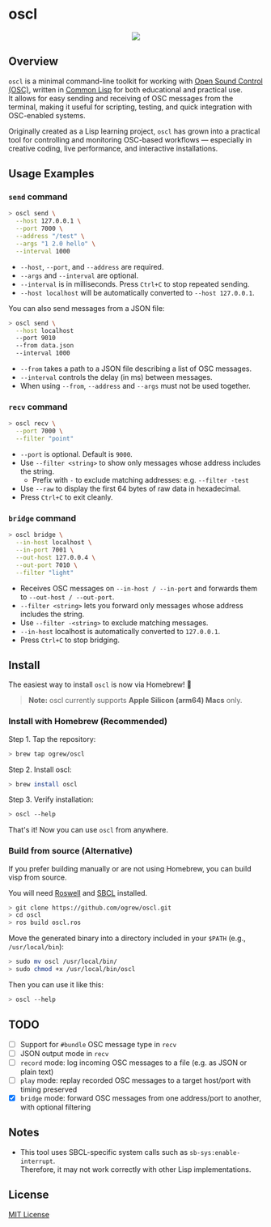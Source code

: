 # oscl

<p align="center">
  <img src="https://github.com/user-attachments/assets/7483f06c-d49a-4041-9fab-2e84f928bca1" />
</p>

## Overview

`oscl` is a minimal command-line toolkit for working with [Open Sound Control (OSC)](https://opensoundcontrol.stanford.edu), written in [Common Lisp](https://common-lisp.net) for both educational and practical use.  
It allows for easy sending and receiving of OSC messages from the terminal, making it useful for scripting, testing, and quick integration with OSC-enabled systems.

Originally created as a Lisp learning project, `oscl` has grown into a practical tool for controlling and monitoring OSC-based workflows — especially in creative coding, live performance, and interactive installations.

## Usage Examples

### `send` command

```bash
> oscl send \
  --host 127.0.0.1 \
  --port 7000 \
  --address "/test" \
  --args "1 2.0 hello" \
  --interval 1000
```

- `--host`, `--port`, and `--address` are required.
- `--args` and `--interval` are optional.
- `--interval` is in milliseconds. Press `Ctrl+C` to stop repeated sending.
- `--host localhost` will be automatically converted to `--host 127.0.0.1`.

You can also send messages from a JSON file:

```bash
> oscl send \
  --host localhost
  --port 9010
  --from data.json
  --interval 1000
```

- `--from` takes a path to a JSON file describing a list of OSC messages.
- `--interval` controls the delay (in ms) between messages.
- When using `--from`, `--address` and `--args` must not be used together.

### `recv` command

```bash
> oscl recv \
  --port 7000 \
  --filter "point"
```

- `--port` is optional. Default is `9000`.
- Use `--filter <string>` to show only messages whose address includes the string.
  - Prefix with `-` to exclude matching addresses: e.g. `--filter -test`
- Use `--raw` to display the first 64 bytes of raw data in hexadecimal.
- Press `Ctrl+C` to exit cleanly.

### `bridge` command

```bash
> oscl bridge \
  --in-host localhost \
  --in-port 7001 \
  --out-host 127.0.0.4 \
  --out-port 7010 \
  --filter "light"
```

- Receives OSC messages on `--in-host / --in-port` and forwards them to `--out-host / --out-port`.
- `--filter <string>` lets you forward only messages whose address includes the string.
- Use `--filter -<string>` to exclude matching messages.
- `--in-host` localhost is automatically converted to `127.0.0.1`.
- Press `Ctrl+C` to stop bridging.

## Install

The easiest way to install `oscl` is now via Homebrew! 🍻

> **Note:** oscl currently supports **Apple Silicon (arm64) Macs** only.

### Install with Homebrew (Recommended)

Step 1. Tap the repository:

```bash
> brew tap ogrew/oscl
```

Step 2. Install oscl:

```bash
> brew install oscl
```

Step 3. Verify installation:

```bash
> oscl --help
```

That's it! Now you can use `oscl` from anywhere.

### Build from source (Alternative)

If you prefer building manually or are not using Homebrew, you can build visp from source.

You will need [Roswell](https://github.com/roswell/roswell) and [SBCL](http://www.sbcl.org/) installed.

```bash
> git clone https://github.com/ogrew/oscl.git
> cd oscl
> ros build oscl.ros
```

Move the generated binary into a directory included in your `$PATH` (e.g., `/usr/local/bin`):

```bash
> sudo mv oscl /usr/local/bin/
> sudo chmod +x /usr/local/bin/oscl
```

Then you can use it like this:

```bash
> oscl --help
```

## TODO

- [ ] Support for `#bundle` OSC message type in `recv`
- [ ] JSON output mode in `recv`
- [ ] `record` mode: log incoming OSC messages to a file (e.g. as JSON or plain text)
- [ ] `play` mode: replay recorded OSC messages to a target host/port with timing preserved
- [x] `bridge` mode: forward OSC messages from one address/port to another, with optional filtering

## Notes

- This tool uses SBCL-specific system calls such as `sb-sys:enable-interrupt`.  
  Therefore, it may not work correctly with other Lisp implementations.

## License

[MIT License](https://github.com/ogrew/oscl/blob/main/LICENSE)
